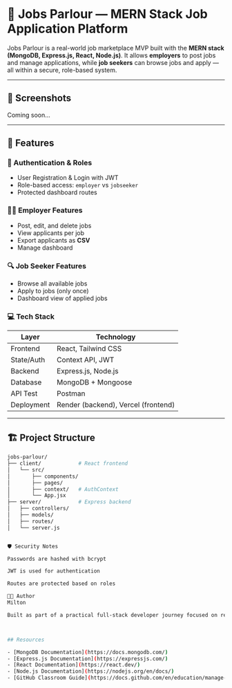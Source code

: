 # 💼 Jobs Parlour — MERN Stack Job Application Platform

Jobs Parlour is a real-world job marketplace MVP built with the **MERN stack (MongoDB, Express.js, React, Node.js)**. It allows **employers** to post jobs and manage applications, while **job seekers** can browse jobs and apply — all within a secure, role-based system.

---

## 📸 Screenshots

Coming soon... 

---

## 🚀 Features

### 👥 Authentication & Roles
- User Registration & Login with JWT
- Role-based access: `employer` vs `jobseeker`
- Protected dashboard routes

### 🧑‍💼 Employer Features
- Post, edit, and delete jobs
- View applicants per job
- Export applicants as **CSV**
- Manage dashboard

### 🔍 Job Seeker Features
- Browse all available jobs
- Apply to jobs (only once)
- Dashboard view of applied jobs 

### 💻 Tech Stack

| Layer      | Technology           |
|------------|----------------------|
| Frontend   | React, Tailwind CSS  |
| State/Auth | Context API, JWT     |
| Backend    | Express.js, Node.js  |
| Database   | MongoDB + Mongoose   |
| API Test   | Postman              |
| Deployment | Render (backend), Vercel (frontend) |

---

## 🏗️ Project Structure

```bash
jobs-parlour/
├── client/            # React frontend
│   └── src/
│       ├── components/
│       ├── pages/
│       ├── context/   # AuthContext
│       └── App.jsx
├── server/            # Express backend
│   ├── controllers/
│   ├── models/
│   ├── routes/
│   └── server.js


🛡️ Security Notes

Passwords are hashed with bcrypt

JWT is used for authentication

Routes are protected based on roles

👨‍💻 Author
Milton

Built as part of a practical full-stack developer journey focused on real-world systems.



## Resources

- [MongoDB Documentation](https://docs.mongodb.com/)
- [Express.js Documentation](https://expressjs.com/)
- [React Documentation](https://react.dev/)
- [Node.js Documentation](https://nodejs.org/en/docs/)
- [GitHub Classroom Guide](https://docs.github.com/en/education/manage-coursework-with-github-classroom) 
